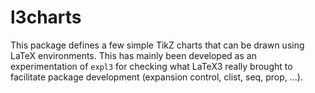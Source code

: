 # l3charts

This package defines a few simple TikZ charts that can be drawn using LaTeX
environments. This has mainly been developed as an experimentation of `expl3`
for checking what LaTeX3 really brought to facilitate package development (expansion
control, clist, seq, prop, ...).
